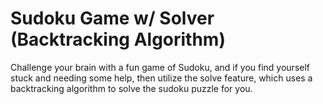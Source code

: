 # Sudoku Game w/ Solver (Backtracking Algorithm)

Challenge your brain with a fun game of Sudoku, and if you find yourself stuck and needing some help, then utilize the solve feature, which uses a backtracking algorithm to solve the sudoku puzzle for you.
